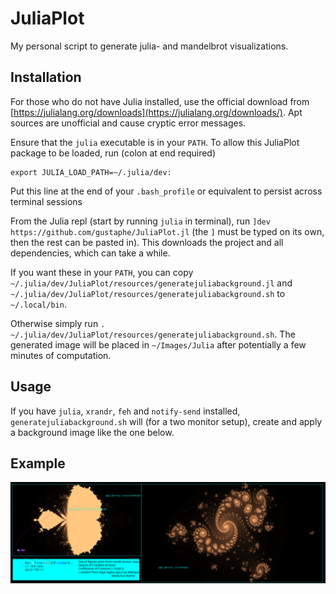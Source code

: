 # JuliaPlot
My personal script to generate julia- and mandelbrot visualizations.

## Installation
For those who do not have Julia installed, use the official download from [https://julialang.org/downloads](https://julialang.org/downloads/).
Apt sources are unofficial and cause cryptic error messages.

Ensure that the `julia` executable is in your `PATH`. To allow this JuliaPlot package to be loaded, run (colon at end required)

    export JULIA_LOAD_PATH=~/.julia/dev:

Put this line at the end of your `.bash_profile` or equivalent to persist across terminal sessions

From the Julia repl (start by running `julia` in terminal), run `]dev https://github.com/gustaphe/JuliaPlot.jl` (the `]` must be typed on its own, then the rest can be pasted in). This downloads the project and all dependencies, which can take a while.

If you want these in your `PATH`, you can copy `~/.julia/dev/JuliaPlot/resources/generatejuliabackground.jl` and `~/.julia/dev/JuliaPlot/resources/generatejuliabackground.sh` to `~/.local/bin`.

Otherwise simply run `. ~/.julia/dev/JuliaPlot/resources/generatejuliabackground.sh`. The generated image will be placed in `~/Images/Julia` after potentially a few minutes of computation.

## Usage
If you have `julia`, `xrandr`, `feh` and `notify-send` installed, `generatejuliabackground.sh` will (for a two monitor setup), create and apply a background image like the one below.

## Example
![Example background](./resources/Example.svg)
